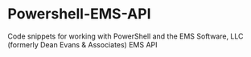 # Powershell-EMS-API
Code snippets for working with PowerShell and the EMS Software, LLC (formerly Dean Evans &amp; Associates) EMS API 
